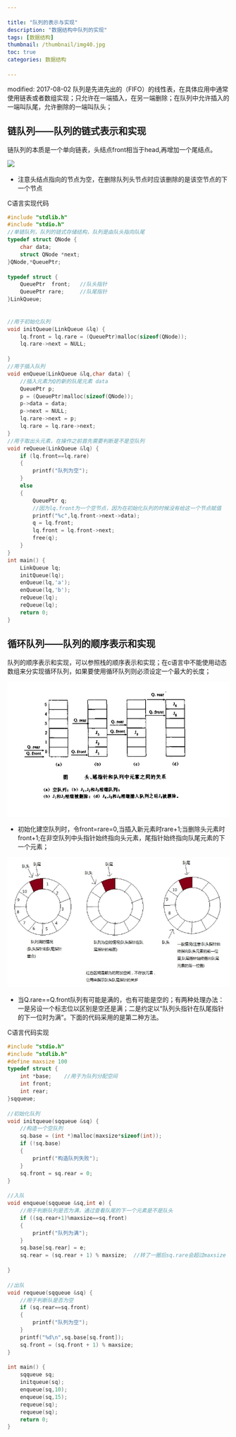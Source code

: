 ```yaml
---

title: "队列的表示与实现"
description: "数据结构中队列的实现"
tags: [数据结构]
thumbnail: /thumbnail/img40.jpg
toc: true
categories: 数据结构

---
```


modified: 2017-08-02
队列是先进先出的（FIFO）的线性表，在具体应用中通常使用链表或者数组实现；只允许在一端插入，在另一端删除；在队列中允许插入的一端叫队尾，允许删除的一端叫队头；

## 链队列——队列的链式表示和实现

链队列的本质是一个单向链表，头结点front相当于head,再增加一个尾结点。

![](public/img/DataStructure/20170802/002.gif)


* 注意头结点指向的节点为空，在删除队列头节点时应该删除的是该空节点的下一个节点


C语言实现代码

```c
#include "stdlib.h"
#include "stdio.h"
//单链队列，队列的链式存储结构，队列是由队头指向队尾
typedef struct QNode {
	char data;
	struct QNode *next;
}QNode,*QueuePtr;

typedef struct {
	QueuePtr  front;   //队头指针
	QueuePtr rare;     //队尾指针
}LinkQueue;


//用于初始化队列
void initQueue(LinkQueue &lq) {
	lq.front = lq.rare = (QueuePtr)malloc(sizeof(QNode));
	lq.rare->next = NULL;

}
//用于插入队列
void enQueue(LinkQueue &lq,char data) {
	//插入元素为Q的新的队尾元素 data
	QueuePtr p;
	p = (QueuePtr)malloc(sizeof(QNode));
	p->data = data;
	p->next = NULL;
	lq.rare->next = p;
	lq.rare = lq.rare->next;
}
//用于取出头元素，在操作之前首先需要判断是不是空队列
void reQueue(LinkQueue &lq) {
	if (lq.front==lq.rare)
	{
		printf("队列为空");
	}
	else
	{
		QueuePtr q;
        //因为lq.front为一个空节点，因为在初始化队列的时候没有给这一个节点赋值
		printf("%c",lq.front->next->data);  
		q = lq.front;
		lq.front = lq.front->next;
		free(q);
	}
}
int main() {
	LinkQueue lq;
	initQueue(lq);
	enQueue(lq,'a');
	enQueue(lq,'b');
	reQueue(lq);
	reQueue(lq);
	return 0;
}

```

## 循环队列——队列的顺序表示和实现

队列的顺序表示和实现，可以参照栈的顺序表示和实现；在c语言中不能使用动态数组来分实现循环队列，如果要使用循环队列则必须设定一个最大的长度；

![](public/img/DataStructure/004.jpg)


* 初始化建空队列时，令front=rare=0,当插入新元素时rare+1;当删除头元素时front+1;在非空队列中头指针始终指向头元素，尾指针始终指向队尾元素的下一个元素；

![](public/img/DataStructure/003.jpg)


* 当Q.rare==Q.front队列有可能是满的，也有可能是空的；有两种处理办法：一是另设一个标志位以区别是空还是满；二是约定以“队列头指针在队尾指针的下一位时为满”。下面的代码采用的是第二种方法。

C语言代码实现

```c
#include "stdio.h"
#include "stdlib.h"
#define maxsize 100
typedef struct {
	int *base;    //用于为队列分配空间
	int front;
	int rear;
}sqqueue;

//初始化队列
void initqueue(sqqueue &sq) {
	//构造一个空队列
	sq.base = (int *)malloc(maxsize*sizeof(int));
	if (!sq.base)
	{
		printf("构造队列失败");
	}
	sq.front = sq.rear = 0;
}

//入队
void enqueue(sqqueue &sq,int e) {
	//用于判断队列是否为满，通过查看队尾的下一个元素是不是队头
	if ((sq.rear+1)%maxsize==sq.front)
	{
		printf("队列为满");
	}
	sq.base[sq.rear] = e;
	sq.rear = (sq.rear + 1) % maxsize;  //转了一圈后sq.rare会超过maxsize

}

//出队
void requeue(sqqueue &sq) {
	//用于判断队是否为空
	if (sq.rear==sq.front)
	{
		printf("队列为空");
	}
	printf("%d\n",sq.base[sq.front]);
	sq.front = (sq.front + 1) % maxsize;
}

int main() {
	sqqueue sq;
	initqueue(sq);
	enqueue(sq,10);
	enqueue(sq,15);
	requeue(sq);
	requeue(sq);
	return 0;
}

```
